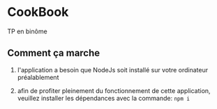 # CookBook
TP en binôme
## Comment ça marche
1) l'application a besoin que NodeJs soit installé sur votre ordinateur préalablement

2) afin de profiter pleinement du fonctionnement de cette application, veuillez installer les dépendances avec la commande: `npm i`

